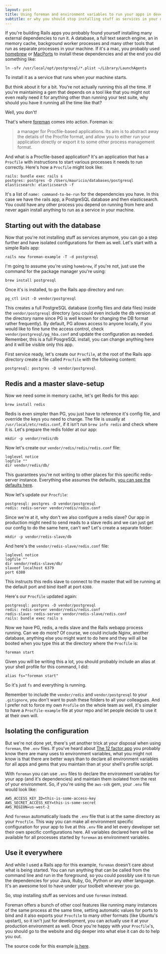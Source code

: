 ```yaml
---
layout: post
title: Using foreman and environment variables to run your apps in development
subtitle: or why you should stop installing stuff as services in your machine
---
```


If you're building Rails apps you probably found yourself installing many external
dependencies to run it. A database, a full text search engine, an in memory
cache, background worker processes and many other tools that run as separate processes
in your machine. If it's a mac, you probably used [homebrew](http://brew.sh/) or
[MacPorts](http://www.macports.org/) to install these dependencies and at the end
you did something like:

    ln -sfv /usr/local/opt/postgresql/*.plist ~/Library/LaunchAgents

To install it as a service that runs when your machine starts.

But think about it for a bit. You're not actually running this all the time. 
If you're maintaining a gem that depends on a tool like that you might not even 
really need it for anything other than running your test suite, why should you 
have it running all the time like that?

Well, you don't!

That's where [foreman](http://ddollar.github.io/foreman/) comes into action. Foreman
is:

> a manager for Procfile-based applications. Its aim is to abstract away the details of the Procfile format, and allow you to either run your application directly or export it to some other process management format.

And what is a Procfile-based application? It's an application that has a `Procfile`
with instructions to start various processes it needs to run correctly. Here's how 
a `Procfile` might look like:

    rails: bundle exec rails s
    postgres: postgres -D /Users/mauricio/databases/postgresql
    elasticsearch: elasticsearch -f

It's a list of `name: command-to-be-run` for the dependencies you have. In this 
case we have the rails app, a PostgreSQL database and then elasticsearch. You could
have any other process you depend on running from here and never again install
anything to run as a service in your machine.

## Starting out with the database

Now that you're not installing stuff as services anymore, you can go a step further
and have isolated configurations for them as well. Let's start with a simple Rails
app:

    rails new foreman-example -T -d postgresql

I'm going to assume you're using `homebrew`, if you're not, just use the command
for the package manager you're using:

    brew install postgresql

Once it's is installed, to go the Rails app directory and run:

    pg_ctl init -D vendor/postgresql

This creates a full PostgreSQL database (config files and data files) inside
the `vendor/postgresql` directory (you could even include the db version at 
the directory name since PG is well known for changing the DB format rather
frequently). By default, PG allows access to anyone locally, if you would like
to fine tune the access control, check `vendor/postgresql/pg_hba.conf` and 
update the configuration as needed. Remember, this is a full PosgreSQL install,
you can change anything here and it will be visible only this app.

First service ready, let's create our `Procfile`, at the root
of the Rails app directory create a file called `Procfile` with the following
content:

    postgresql: postgres -D vendor/postgresql

## Redis and a master slave-setup

Now we need some in memory cache, let's get Redis for this app:

    brew install redis

Redis is even simpler than PG, you just have to reference it's config file, 
and override the keys you need to change. The file is usually at `/usr/local/etc/redis.conf`, 
if it isn't run `brew info redis` and check where it is. Let's prepare the
redis folder at our app:

    mkdir -p vendor/redis/db

Now let's create our `vendor/redis/redis/redis.conf` file:

    loglevel notice
    logfile ""
    dir vendor/redis/db/

This guarantees you're not writing to other places for this specific redis-server
instance. Everything else assumes the defaults, [you can see the defaults here](http://download.redis.io/redis-stable/redis.conf).

Now let's update our `Procfile`:

    postgresql: postgres -D vendor/postgresql
    redis: redis-server vendor/redis/redis.conf

Since we're at it, why don't we also configure a redis slave? Our app in production
might need to send reads to a slave redis and we can just get our config to do 
the same here, can't we? Let's create a separate folder:

    mkdir -p vendor/redis-slave/db

And here's the `vendor/redis-slave/redis.conf` file:

    loglevel notice
    logfile ""
    dir vendor/redis-slave/db/
    slaveof localhost 6379
    port 6380

This instructs this redis slave to connect to the master that will be running
at the default port and bind itself at port `6380`.

Here's our `Procfile` updated again:

    postgresql: postgres -D vendor/postgresql
    redis: redis-server vendor/redis/redis.conf
    redis-slave: redis-server vendor/redis-slave/redis.conf
    rails: bundle exec rails s

Now we have PG, redis, a redis slave and the Rails webapp process running. Can
we do more? Of course, we could include Nginx, another database, anything else
you might want to do here and they will all be booted when you type this at the
directory where the `Procfile` is:

    foreman start

Given you will be writing this a lot, you should probably include an alias at your
shell profile for this command, I did:

    alias fs="foreman start"

So it's just `fs` and everything is running.

Remember to include the `vendor/redis` and `vendor/postgresql` to your `.gitignore`,
you don't want to push these folders to all your colleagues. And I prefer not
to force my own `Profile` on the whole team as well, it's simpler to have a 
`Procfile-example` file at your repo and let people decide to use it at their own
will.

## Isolating the configuration

But we're not done yet, there's yet another trick at your disposal when using 
`foreman`, the `.env` files. If you've heard about [The 12 factor app](http://12factor.net/)
you probably know there are many uses to environment variables, what you might not 
know is that there are better ways than to declare all environment variables for 
all apps and gems that you maintain than at your shell's profile script. 

With `foreman` you can use `.env` files to declare the environment variables 
for your app (and it's dependencies) and maintain them isolated from the rest 
of your environment. So, if you're using the `aws-sdk` gem, your `.env` file
would look like:

    AWS_ACCESS_KEY_ID=this-is-some-access-key
    AWS_SECRET_ACCESS_KEY=this-is-some-secret
    AWS_REGION=us-west-2

And `foreman` automatically loads the `.env` file that is at the same directory
as your `Procfile`. This way you can make all environment specific configuration
for your app to live at this `.env` file and let every developer set their own
specific configurations here. All variables declared here will be available for
all processes started by `foreman` as environment variables.

## Use it everywhere

And while I used a Rails app for this example, `foreman` doesn't care about what
is being started. You can run anything that can be called from the command line
and run in the foreground, so you could possibly use it to run the dependencies
for your Java, Ruby, Go, Python or any other language. It's an awesome tool to 
have under your toolbelt wherever you go.

So, stop installing stuff as services and use `foreman` instead.

Foreman offers a bunch of other cool features like running many instances of
the same process at the same time, setting automatic values for ports to bind and 
it also exports your `Procfile` to many other formats (like Ubuntu's upstart), so 
it isn't just for development, you can actually use it at your production environment
as well. Once you're happy with your `Procfile`'s, you should go to the website 
and dig deeper into what else it can do to help you out.

The source code for this example [is here](https://github.com/mauricio/foreman-example).